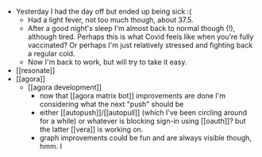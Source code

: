 - Yesterday I had the day off but ended up being sick :(
	- Had a light fever, not too much though, about 37.5.
	- After a good night's sleep I'm almost back to normal though (!), although tired. Perhaps this is what Covid feels like when you're fully vaccinated? Or perhaps I'm just relatively stressed and fighting back a regular cold.
	- Now I'm back to work, but will try to take it easy.
- [[resonate]]
- [[agora]]
	- [[agora development]]
		- now that [[agora matrix bot]] improvements are done I'm considering what the next "push" should be
		- either [[autopush]]/[[autopull]] (which I've been circling around for a while) or whatever is blocking sign-in using [[oauth]]? but the latter [[vera]] is working on.
		- graph improvements could be fun and are always visible though, hmm. I